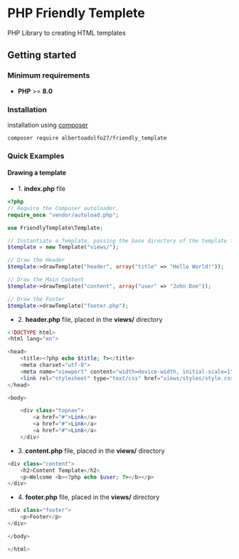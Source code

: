 # PHP Friendly Templete

PHP Library to creating HTML templates

## Getting started

### Minimum requirements

- **PHP** >= **8.0**

### Installation

installation using [composer](https://getcomposer.org/)

```compose
composer require albertoadolfo27/friendly_template
````

### Quick Examples

#### Drawing a template

- 1\. **index.php** file

```php
<?php
// Require the Composer autoloader.
require_once "vendor/autoload.php";

use FriendlyTemplate\Template;

// Instantiate a Template, passing the base directory of the template files.
$template = new Template("views/");

// Draw the Header
$template->drawTemplate("header", array("title" => "Hello World!"));

// Draw the Main Content
$template->drawTemplate("content", array("user" => "John Doe"));

// Draw the Footer
$template->drawTemplate("footer.php");
```

- 2\. **header.php** file, placed in the **views/** directory

```php
<!DOCTYPE html>
<html lang="en">

<head>
    <title><?php echo $title; ?></title>
    <meta charset="utf-8">
    <meta name="viewport" content="width=device-width, initial-scale=1">
    <link rel="stylesheet" type="text/css" href="views/styles/style.css">
</head>

<body>

    <div class="topnav">
        <a href="#">Link</a>
        <a href="#">Link</a>
        <a href="#">Link</a>
    </div>
```

- 3\. **content.php** file, placed in the **views/** directory

```php
<div class="content">
    <h2>Content Template</h2>
    <p>Welcome <b><?php echo $user; ?></b></p>
</div>
```

- 4\. **footer.php** file, placed in the **views/** directory

```php
<div class="footer">
    <p>Footer</p>
</div>

</body>

</html>
```
